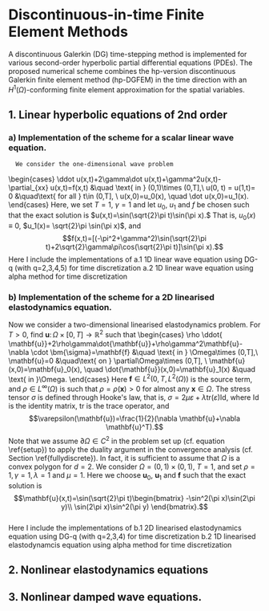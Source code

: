 # Discontinuous-in-time Finite Element Methods

A discontinuous Galerkin (DG) time-stepping method is implemented for various second-order hyperbolic partial differential equations (PDEs). 
The proposed numerical scheme combines the hp-version discontinuous Galerkin finite element method (hp-DGFEM) in the time direction with an $H^1(\Omega)$-conforming finite element approximation for the spatial variables.

## 1. Linear hyperbolic equations of 2nd order 
### a) Implementation of the scheme for a scalar linear wave equation. 
      We consider the one-dimensional wave problem
\begin{cases}
\ddot u(x,t)+2\gamma\dot u(x,t)+\gamma^2u(x,t)-\partial_{xx} u(x,t)=f(x,t) &\quad \text{ in } (0,1)\times (0,T],\\
u(0, t) = u(1,t)= 0 &\quad\text{ for all } t\in (0,T], \\
u(x,0)=u_0(x), \quad \dot u(x,0)=u_1(x).
\end{cases}
Here, we set $T=1$, $\gamma=1$ and let $u_0$, $u_1$ and $f$ be chosen such that the exact solution is $u(x,t)=\sin(\sqrt{2}\pi t)\sin(\pi x).$
That is, $u_0(x)\equiv 0$, $u_1(x)= \sqrt{2}\pi \sin(\pi x)$, and $$f(x,t)=[(-\pi^2+\gamma^2)\sin(\sqrt{2}\pi t)+2\sqrt{2}\gamma\pi\cos(\sqrt{2}\pi t)]\sin(\pi x).$$
Here I include the implementations of 
   a.1 1D linear wave equation using DG-q (with q=2,3,4,5) for time discretization
   a.2 1D linear wave equation using alpha method for time discretization 
   
### b) Implementation of the scheme for a 2D linearised elastodynamics equation.    
   
  Now we consider a two-dimensional linearised elastodynamics problem. For $T>0$, find $\mathbf{u}\colon\Omega\times [0, T]\to\mathbb{R}^2$ such that 
\begin{cases}
\rho \ddot{ \mathbf{u}}+2\rho\gamma\dot{\mathbf{u}}+\rho\gamma^2\mathbf{u}-\nabla \cdot \bm{\sigma}=\mathbf{f} &\quad \text{ in } \Omega\times (0,T],\\
\mathbf{u}=0 &\quad\text{ on } \partial\Omega\times (0,T], \\
\mathbf{u}(x,0)=\mathbf{u}_0(x), \quad \dot{\mathbf{u}}(x,0)=\mathbf{u}_1(x) &\quad \text{ in }\Omega.
\end{cases}
Here $\mathbf{f}\in L^2(0,T, L^2(\Omega))$ is the source term, and $\rho\in L^{\infty}(\Omega)$ is such that $\rho=\rho(\mathbf{x})>0$ for almost any $\mathbf{x}\in\Omega$. The stress tensor $\sigma$ is defined through Hooke's law, that is, $\sigma =2\mu \varepsilon +\lambda \mathrm{tr}(\varepsilon)\mathrm{Id},$
where $\mathrm{Id}$ is the identity matrix, $\mathrm{tr}$ is the trace operator, and 
$$\varepsilon(\mathbf{u})=\frac{1}{2}(\nabla \mathbf{u}+\nabla \mathbf{u}^T).$$
Note that we assume $\partial\Omega\in C^2$ in the problem set up (cf. equation \ref{setup}) to apply the duality argument in the convergence analysis (cf. Section \ref{fullydiscrete}). In fact, it is sufficient to assume that $\Omega$ is a convex polygon for $d=2$. We consider $\Omega=(0,1)\times (0,1)$, $T=1$, and set $\rho=1, \gamma=1, \lambda=1$ and $\mu=1$. Here we choose $\mathbf{u}_0$, $\mathbf{u}_1$ and $\mathbf{f}$ such that the exact solution is 
$$\mathbf{u}(x,t)=\sin(\sqrt{2}\pi t)\begin{bmatrix}
-\sin^2(\pi x)\sin(2\pi y)\\
\sin(2\pi x)\sin^2(\pi y)
\end{bmatrix}.$$  
Here I include the implementations of 
   b.1 2D linearised elastodynamics equation using DG-q (with q=2,3,4) for time discretization
   b.2 1D linearised elastodynamcis equation using alpha method for time discretization 
   
     
 
   
## 2. Nonlinear elastodynamics equations 

## 3. Nonlinear damped wave equations.

   
     
     
